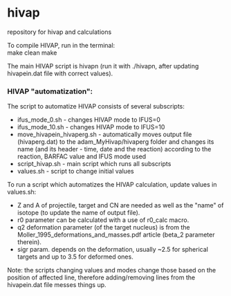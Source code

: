 # hivap
repository for hivap and calculations

To compile HIVAP, run in the terminal: <br/>
  make clean
  make

The main HIVAP script is hivapn (run it with ./hivapn, after updating hivapein.dat file with correct values).

### HIVAP "automatization":
The script to automatize HIVAP consists of several subscripts:
 - ifus_mode_0.sh - changes HIVAP mode to IFUS=0
 - ifus_mode_10.sh - changes HIVAP mode to IFUS=10
 - move_hivapein_hivaperg.sh - automatically moves output file (hivaperg.dat) to the adam_MyHivap/hivaperg folder
    and changes its name (and its header - time, date and the reaction) according to the reaction, BARFAC value and IFUS mode used
 - script_hivap.sh - main script which runs all subscripts
 - values.sh - script to change initial values

To run a script which automatizes the HIVAP calculation, update values in values.sh:
 - Z and A of projectile, target and CN are needed as well as the "name" of isotope (to update the name of output file). 
 - r0 parameter can be calculated with a use of r0_calc macro. 
 - q2 deformation parameter (of the target nucleus) is from the Moller_1995_deformations_and_masses.pdf article (beta_2 parameter therein). 
 - sigr param. depends on the deformation, usually ~2.5 for spherical targets and up to 3.5 for deformed ones. 
  
Note: the scripts changing values and modes change those based on the position of affected line, 
therefore adding/removing lines from the hivapein.dat file messes things up.

